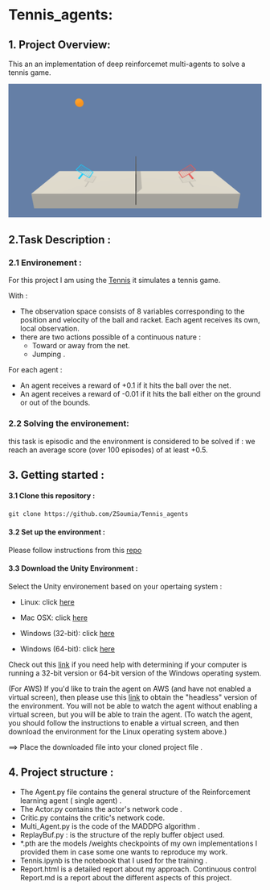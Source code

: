 # Tennis_agents: 
## 1. Project Overview: 

This an an implementation of deep reinforcemet multi-agents to solve a tennis game.

<img src="assets/tennis.png"/>

## 2.Task Description :

### 2.1 Environement :

For this project I am using the [Tennis](https://github.com/Unity-Technologies/ml-agents/blob/master/docs/Learning-Environment-Examples.md#tennis) it simulates a tennis game.

With : 
- The observation space consists of 8 variables corresponding to the position and velocity of the ball and racket. Each agent receives its own, local observation.
- there are two actions possible of a continuous nature :
    * Toward or away from the net.
    * Jumping .
    
For each agent :

- An agent receives a reward of +0.1 if it hits the ball over the net.
- An agent receives a reward of -0.01 if it hits the ball either on the ground or out of the bounds.

### 2.2 Solving the environement:
this task is episodic and the environment is considered to be solved if : we reach an average score (over 100 episodes) of at least +0.5.

## 3. Getting started :

#### 3.1 Clone this repository :
`
git clone https://github.com/ZSoumia/Tennis_agents
`
#### 3.2 Set up the environment :
Please follow instructions from this [repo](https://github.com/udacity/deep-reinforcement-learning#dependencies)

#### 3.3 Download the Unity Environment :

Select the Unity environement based on your opertaing system :

- Linux: click [here](https://s3-us-west-1.amazonaws.com/udacity-drlnd/P3/Tennis/Tennis_Linux.zip)

- Mac OSX: click [here](https://s3-us-west-1.amazonaws.com/udacity-drlnd/P3/Tennis/Tennis.app.zip)

- Windows (32-bit): click [here](https://s3-us-west-1.amazonaws.com/udacity-drlnd/P3/Tennis/Tennis_Windows_x86.zip)

- Windows (64-bit): click  [here](https://s3-us-west-1.amazonaws.com/udacity-drlnd/P3/Tennis/Tennis_Windows_x86_64.zip)

Check out this [link](https://support.microsoft.com/en-us/help/827218/how-to-determine-whether-a-computer-is-running-a-32-bit-version-or-64) if you need help with determining if your computer is running a 32-bit version or 64-bit version of the Windows operating system.

(For AWS) If you'd like to train the agent on AWS (and have not enabled a virtual screen), then please use this [link](https://s3-us-west-1.amazonaws.com/udacity-drlnd/P3/Tennis/Tennis_Linux_NoVis.zip) to obtain the "headless" version of the environment. You will not be able to watch the agent without enabling a virtual screen, but you will be able to train the agent. (To watch the agent, you should follow the instructions to enable a virtual screen, and then download the environment for the Linux operating system above.)


==> Place the downloaded file into your cloned project file .

## 4. Project structure : 

* The Agent.py file contains the general structure of the Reinforcement learning agent ( single agent) .
* The Actor.py contains the actor's network code .
* Critic.py contains the critic's network code.
* Multi_Agent.py is the code of the MADDPG algorithm .
* ReplayBuf.py : is the structure of the reply buffer object used. 
* *.pth are the models /weights checkpoints of my own implementations I provided them in case some one wants to reproduce my work.
* Tennis.ipynb is the notebook that I used for the training .
* Report.html is a detailed report about my approach.
Continuous control Report.md is a report about the different aspects of this project.

